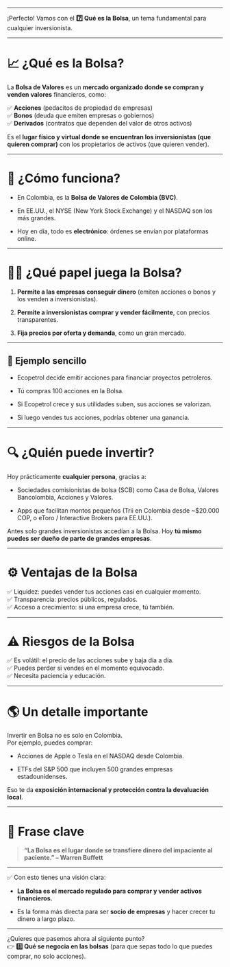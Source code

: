 ___
¡Perfecto! Vamos con el **7️⃣ Qué es la Bolsa**, un tema fundamental para cualquier inversionista.

---

# 📈 ¿Qué es la Bolsa?

La **Bolsa de Valores** es un **mercado organizado donde se compran y venden valores** financieros, como:

✅ **Acciones** (pedacitos de propiedad de empresas)  
✅ **Bonos** (deuda que emiten empresas o gobiernos)  
✅ **Derivados** (contratos que dependen del valor de otros activos)

Es el **lugar físico y virtual donde se encuentran los inversionistas (que quieren comprar)** con los propietarios de activos (que quieren vender).

---

# 🏦 ¿Cómo funciona?

- En Colombia, es la **Bolsa de Valores de Colombia (BVC)**.
    
- En EE.UU., el NYSE (New York Stock Exchange) y el NASDAQ son los más grandes.
    
- Hoy en día, todo es **electrónico**: órdenes se envían por plataformas online.
    

---

# 🧑‍💻 ¿Qué papel juega la Bolsa?

1. **Permite a las empresas conseguir dinero** (emiten acciones o bonos y los venden a inversionistas).
    
2. **Permite a inversionistas comprar y vender fácilmente**, con precios transparentes.
    
3. **Fija precios por oferta y demanda**, como un gran mercado.
    

---

## 📝 Ejemplo sencillo

- Ecopetrol decide emitir acciones para financiar proyectos petroleros.
    
- Tú compras 100 acciones en la Bolsa.
    
- Si Ecopetrol crece y sus utilidades suben, sus acciones se valorizan.
    
- Si luego vendes tus acciones, podrías obtener una ganancia.
    

---

# 🔍 ¿Quién puede invertir?

Hoy prácticamente **cualquier persona**, gracias a:

- Sociedades comisionistas de bolsa (SCB) como Casa de Bolsa, Valores Bancolombia, Acciones y Valores.
    
- Apps que facilitan montos pequeños (Trii en Colombia desde ~$20.000 COP, o eToro / Interactive Brokers para EE.UU.).
    

Antes solo grandes inversionistas accedían a la Bolsa. Hoy **tú mismo puedes ser dueño de parte de grandes empresas**.

---

# ⚙️ Ventajas de la Bolsa

✅ Liquidez: puedes vender tus acciones casi en cualquier momento.  
✅ Transparencia: precios públicos, regulados.  
✅ Acceso a crecimiento: si una empresa crece, tú también.

---

# ⚠️ Riesgos de la Bolsa

✅ Es volátil: el precio de las acciones sube y baja día a día.  
✅ Puedes perder si vendes en el momento equivocado.  
✅ Necesita paciencia y educación.

---

# 🌎 Un detalle importante

Invertir en Bolsa no es solo en Colombia.  
Por ejemplo, puedes comprar:

- Acciones de Apple o Tesla en el NASDAQ desde Colombia.
    
- ETFs del S&P 500 que incluyen 500 grandes empresas estadounidenses.
    

Eso te da **exposición internacional y protección contra la devaluación local**.

---

# 🚀 Frase clave

> **“La Bolsa es el lugar donde se transfiere dinero del impaciente al paciente.” – Warren Buffett**

---

✅ Con esto tienes una visión clara:

- **La Bolsa es el mercado regulado para comprar y vender activos financieros.**
    
- Es la forma más directa para ser **socio de empresas** y hacer crecer tu dinero a largo plazo.
    

---

¿Quieres que pasemos ahora al siguiente punto?  
👉 **8️⃣ Qué se negocia en las bolsas** (para que sepas todo lo que puedes comprar, no solo acciones).
